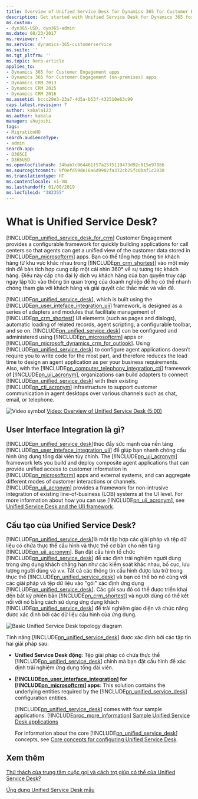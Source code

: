```yaml
---
title: Overview of Unified Service Desk for Dynamics 365 for Customer Engagement apps | MicrosoftDocs
description: Get started with Unified Service Desk for Dynamics 365 for Customer Engagement apps
ms.custom:
- dyn365-USD, dyn365-admin
ms.date: 08/23/2017
ms.reviewer: ''
ms.service: dynamics-365-customerservice
ms.suite: ''
ms.tgt_pltfrm: ''
ms.topic: hero-article
applies_to:
- Dynamics 365 for Customer Engagement apps
- Dynamics 365 for Customer Engagement (on-premises) apps
- Dynamics CRM 2013
- Dynamics CRM 2015
- Dynamics CRM 2016
ms.assetid: bccc29e3-23a7-4d5a-b53f-432510e63c99
caps.latest.revision: 7
author: kabala123
ms.author: kabala
manager: shujoshi
tags:
- MigrationHO
search.audienceType:
- admin
search.app:
- D365CE
- D365USD
ms.openlocfilehash: 34bab7c964461f57a25f5119473d92c815e97886
ms.sourcegitcommit: 9f0efd59de16a6d9902fa372cb25fc0baf1c2838
ms.translationtype: HT
ms.contentlocale: vi-VN
ms.lasthandoff: 01/08/2019
ms.locfileid: "382355"
---
```

# <a name="what-is-unified-service-desk"></a>What is Unified Service Desk?
[!INCLUDE[pn_unified_service_desk_for_crm](../../includes/pn-unified-service-desk-for-crm.md)] Customer Engagement provides a configurable framework for quickly building applications for call centers so that agents can get a unified view of the customer data stored in [!INCLUDE[pn_microsoftcrm](../../includes/pn-microsoftcrm.md)] apps. Bạn có thể tổng hợp thông tin khách hàng từ khu vực khác nhau trong [!INCLUDE[pn_crm_shortest](../../includes/pn-crm-shortest.md)] vào một máy tính để bàn tích hợp cung cấp một cái nhìn 360° về sự tương tác khách hàng. Điều này cấp cho đại lý dịch vụ khách hàng của bạn quyền truy cập ngay lập tức vào thông tin quan trọng của doanh nghiệp để họ có thể nhanh chóng tham gia với khách hàng và giải quyết các thắc mắc và vấn đề.  
  
 [!INCLUDE[pn_unified_service_desk](../../includes/pn-unified-service-desk.md)], which is built using the [!INCLUDE[pn_user_inteface_integration_uii](../../includes/pn-user-interface-integration-uii.md)] framework, is designed as a series of adapters and modules that facilitate management of [!INCLUDE[pn_crm_shortest](../../includes/pn-crm-shortest.md)] UI elements (such as pages and dialogs), automatic loading of related records, agent scripting, a configurable toolbar, and so on. [!INCLUDE[pn_unified_service_desk](../../includes/pn-unified-service-desk.md)] can be configured and administered using [!INCLUDE[pn_microsoftcrm](../../includes/pn-microsoftcrm.md)] apps or [!INCLUDE[pn_microsoft_dynamics_crm_for_outlook](../../includes/pn-microsoft-dynamics-crm-for-outlook.md)]. Using [!INCLUDE[pn_unified_service_desk](../../includes/pn-unified-service-desk.md)] to configure agent applications doesn’t require you to write code for the most part, and therefore reduces the lead time to design an agent application as per your business requirements. Also, with the [!INCLUDE[pn_computer_telephony_integration_cti](../../includes/pn-computer-telephony-integration-cti.md)] framework of [!INCLUDE[pn_uii_acronym](../../includes/pn-uii-acronym.md)], organizations can build adapters to connect [!INCLUDE[pn_unified_service_desk](../../includes/pn-unified-service-desk.md)] with their existing [!INCLUDE[pn_cti_acronym](../../includes/pn-cti-acronym.md)] infrastructure to support customer communication in agent desktops over various channels such as chat, email, or telephone.  
  
 ![Video symbol](../../unified-service-desk/media/usd-video-thumbnail.png "Video symbol") [Video: Overview of Unified Service Desk (5:00)](http://go.microsoft.com/fwlink/p/?LinkId=506900)  
  
<a name="UII"></a>   
## <a name="what-is-user-interface-integration"></a>User Interface Integration là gì?  
 [!INCLUDE[pn_unified_service_desk](../../includes/pn-unified-service-desk.md)]thúc đẩy sức mạnh của nền tảng [!INCLUDE[pn_user_inteface_integration_uii](../../includes/pn-user-interface-integration-uii.md)] để giúp bạn nhanh chóng cấu hình ứng dụng tổng đài viên tùy chỉnh. The [!INCLUDE[pn_uii_acronym](../../includes/pn-uii-acronym.md)] framework lets you build and deploy composite agent applications that can provide unified access to customer information in [!INCLUDE[pn_microsoftcrm](../../includes/pn-microsoftcrm.md)] apps and external systems, and can aggregate different modes of customer interactions or channels. [!INCLUDE[pn_uii_acronym](../../includes/pn-uii-acronym.md)] provides a framework for non-intrusive integration of existing line-of-business (LOB) systems at the UI level. For more information about how you can use [!INCLUDE[pn_uii_acronym](../../includes/pn-uii-acronym.md)], see [Unified Service Desk and the UII framework](../../unified-service-desk/unified-service-desk-uii-framework.md).  
  
<a name="USD"></a>   
## <a name="what-makes-up-unified-service-desk"></a>Cấu tạo của Unified Service Desk?  
 [!INCLUDE[pn_unified_service_desk](../../includes/pn-unified-service-desk.md)]là một tập hợp các giải pháp và tệp dữ liệu có chứa thực thể cấu hình và thực thể cơ bản cho nền tảng [!INCLUDE[pn_uii_acronym](../../includes/pn-uii-acronym.md)]. Bạn đặt cấu hình tổ chức [!INCLUDE[pn_unified_service_desk](../../includes/pn-unified-service-desk.md)] để xác định trải nghiệm người dùng trong ứng dụng khách chẳng hạn như các kiểm soát khác nhau, bố cục, lưu lượng người dùng và v.v. Tất cả các thông tin cấu hình được lưu trữ trong thực thể [!INCLUDE[pn_unified_service_desk](../../includes/pn-unified-service-desk.md)] và bạn có thể bó nó cùng với các giải pháp và tệp dữ liệu vào "gói" xác định ứng dụng [!INCLUDE[pn_unified_service_desk](../../includes/pn-unified-service-desk.md)]. Các gói sau đó có thể được triển khai đến bất kỳ phiên bản [!INCLUDE[pn_crm_shortest](../../includes/pn-crm-shortest.md)] và người dùng có thể kết nối với nó bằng cách sử dụng ứng dụng khách [!INCLUDE[pn_unified_service_desk](../../includes/pn-unified-service-desk.md)] để trải nghiệm giao diện và chức năng được xác định bởi các dữ liệu cấu hình của ứng dụng.  
  
 ![Basic Unified Service Desk topology diagram](../../unified-service-desk/media/usd-basic-topology.png "Basic Unified Service Desk topology diagram")  
  
 Tính năng [!INCLUDE[pn_unified_service_desk](../../includes/pn-unified-service-desk.md)] được xác định bởi các tập tin hai giải pháp sau:  
  
- **Unified Service Desk động**: Tệp giải pháp có chứa thực thể [!INCLUDE[pn_unified_service_desk](../../includes/pn-unified-service-desk.md)] chính mà bạn đặt cấu hình để xác định trải nghiệm ứng dụng tổng đài viên.  
  
- **[!INCLUDE[pn_user_interface_integration](../../includes/pn-user-interface-integration.md)] for [!INCLUDE[pn_microsoftcrm](../../includes/pn-microsoftcrm.md)] apps**: This solution contains the underlying entities required by the [!INCLUDE[pn_unified_service_desk](../../includes/pn-unified-service-desk.md)] configuration entities.  
  
  [!INCLUDE[pn_unified_service_desk](../../includes/pn-unified-service-desk.md)] comes with four sample applications. [!INCLUDE[proc_more_information](../../includes/proc-more-information.md)] [Sample Unified Service Desk applications](../../unified-service-desk/admin/sample-unified-service-desk-applications.md)  
  
  For information about the core [!INCLUDE[pn_unified_service_desk](../../includes/pn-unified-service-desk.md)] concepts, see [Core concepts for configuring Unified Service Desk](../../unified-service-desk/core-concepts-for-configuring-unified-service-desk.md).  
  

## <a name="see-also"></a>Xem thêm  
 [Thử thách của trung tâm cuộc gọi và cách trợ giúp có thể của Unified Service Desk?](../../unified-service-desk/admin/call-center-challenges-how-unified-service-desk-can-help.md)  
  
 [Ứng dụng Unified Service Desk mẫu](../../unified-service-desk/admin/sample-unified-service-desk-applications.md)  

